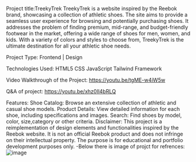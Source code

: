 Project title:TreekyTrek
TreekyTrek is a website inspired by the Reebok brand, showcasing a collection of athletic shoes. The site aims to provide a seamless user experience for browsing and potentially purchasing shoes. It addresses the problem of finding premium, mid-range, and budget-friendly footwear in the market, offering a wide range of shoes for men, women, and kids. With a variety of colors and styles to choose from, TreekyTrek is the ultimate destination for all your athletic shoe needs.

Project Type:
Frontend | Design

Technologies Used:
HTML5 
CSS
JavaScript
Tailwind Framework

Video Walkthrough of the Project:
https://youtu.be/tgME-w4iW5w

Q&A of project:
https://youtu.be/xhz0Il4bRLQ

Features:
Shoe Catalog: Browse an extensive collection of athletic and casual shoe models.
Product Details: View detailed information for each shoe, including specifications and images.
Search: Find shoes by model, color, size,category or other criteria.
Disclaimer:
This project is a reimplementation of design elements and functionalities inspired by the Reebok website. It is not an official Reebok product and does not infringe on their intellectual property. The purpose is for educational and portfolio development purposes only.
-Below there is image of projct for refrences:
![image](https://github.com/user-attachments/assets/7a8f7240-87ef-4745-b1f0-63e046fd493a)


